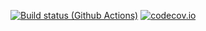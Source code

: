 [![Build status (Github Actions)](https://github.com/THargreaves/MonteCarloZoo.jl/workflows/CI/badge.svg)](https://github.com/THargreaves/MonteCarloZoo.jl/actions)
[![codecov.io](http://codecov.io/github/THargreaves/MonteCarloZoo.jl/coverage.svg?branch=master)](http://codecov.io/github/THargreaves/MonteCarloZoo.jl?branch=master)
